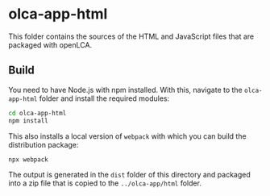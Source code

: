 # olca-app-html
This folder contains the sources of the HTML and JavaScript files that are
packaged with openLCA.

## Build
You need to have Node.js with npm installed. With this, navigate to the
`olca-app-html` folder and install the required modules:

```bash
cd olca-app-html
npm install
```

This also installs a local version of `webpack` with which you can build the
distribution package:

```bash
npx webpack
```

The output is generated in the `dist` folder of this directory and packaged
into a zip file that is copied to the `../olca-app/html` folder.
